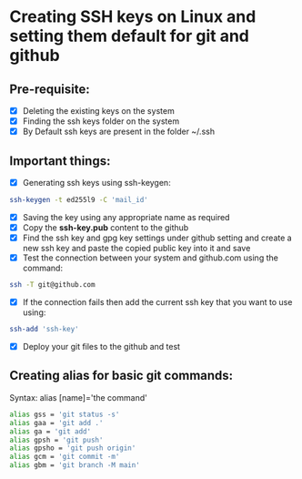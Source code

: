 # Creating SSH keys on Linux and setting them default for git and github

## Pre-requisite:
- [x] Deleting the existing keys on the system
- [x] Finding the ssh keys folder on the system
- [x] By Default ssh keys are present in the folder ~/.ssh

## Important things:
  - [x] Generating ssh keys using ssh-keygen:
```sh
ssh-keygen -t ed255l9 -C 'mail_id'
```
- [x] Saving the key using any appropriate name as required
- [x] Copy the **ssh-key.pub** content to the github
- [x] Find the ssh key and gpg key settings under github setting and create a new ssh key and paste the copied public key into it and save
- [x] Test the connection between your system and github.com using the command:
```sh
ssh -T git@github.com
  ```
- [x] If the connection fails then add the current ssh key that you want to use using:
```sh
ssh-add 'ssh-key'
```
- [x] Deploy your git files to the github and test

## Creating alias for basic git commands:
Syntax: alias [name]='the command'
```sh
alias gss = 'git status -s'
alias gaa = 'git add .'
alias ga = 'git add'
alias gpsh = 'git push'
alias gpsho = 'git push origin'
alias gcm = 'git commit -m'
alias gbm = 'git branch -M main'
```
